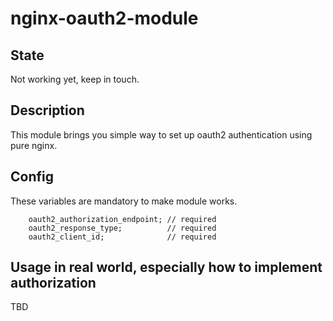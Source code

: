 # nginx-oauth2-module

## State
Not working yet, keep in touch.

## Description
This module brings you simple way to set up oauth2 authentication using pure nginx.

## Config
These variables are mandatory to make module works.
```
    oauth2_authorization_endpoint; // required
    oauth2_response_type;          // required
    oauth2_client_id;              // required
```

## Usage in real world, especially how to implement authorization
TBD